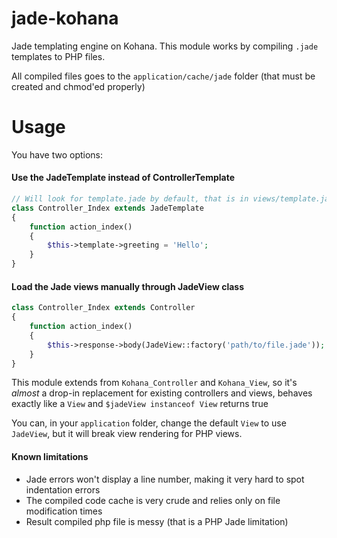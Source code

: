 jade-kohana
===========

Jade templating engine on Kohana. This module works by compiling `.jade` templates to PHP files.

All compiled files goes to the `application/cache/jade` folder (that must be created and chmod'ed properly)

Usage
===========

You have two options:

#### Use the JadeTemplate instead of ControllerTemplate

```php
// Will look for template.jade by default, that is in views/template.jade
class Controller_Index extends JadeTemplate
{
    function action_index()
    {
        $this->template->greeting = 'Hello';
    }
}
```

#### Load the Jade views manually through JadeView class

```php
class Controller_Index extends Controller
{
    function action_index()
    {
        $this->response->body(JadeView::factory('path/to/file.jade'));
    }
}
```

This module extends from `Kohana_Controller` and `Kohana_View`, so it's _almost_ a drop-in replacement for existing controllers and views, behaves exactly like a `View` and `$jadeView instanceof View` returns true

You can, in your `application` folder, change the default `View` to use `JadeView`, but it will break view rendering for PHP views.

#### Known limitations

* Jade errors won't display a line number, making it very hard to spot indentation errors
* The compiled code cache is very crude and relies only on file modification times
* Result compiled php file is messy (that is a PHP Jade limitation)
